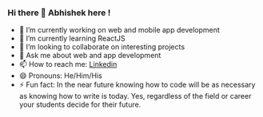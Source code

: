 ### Hi there 👋 Abhishek here !

- 🔭 I’m currently working on web and mobile app development
- 🌱 I’m currently learning ReactJS
- 👯 I’m looking to collaborate on interesting projects
- 💬 Ask me about web and app development
- 📫 How to reach me: [Linkedin](https://www.linkedin.com/in/abhishek-khedekar-5a4316192/ "Linkedin")
- 😄 Pronouns: He/Him/His
- ⚡ Fun fact: In the near future knowing how to code will be as necessary as knowing how to write is today. Yes, regardless of the field or career your students decide for their future.


